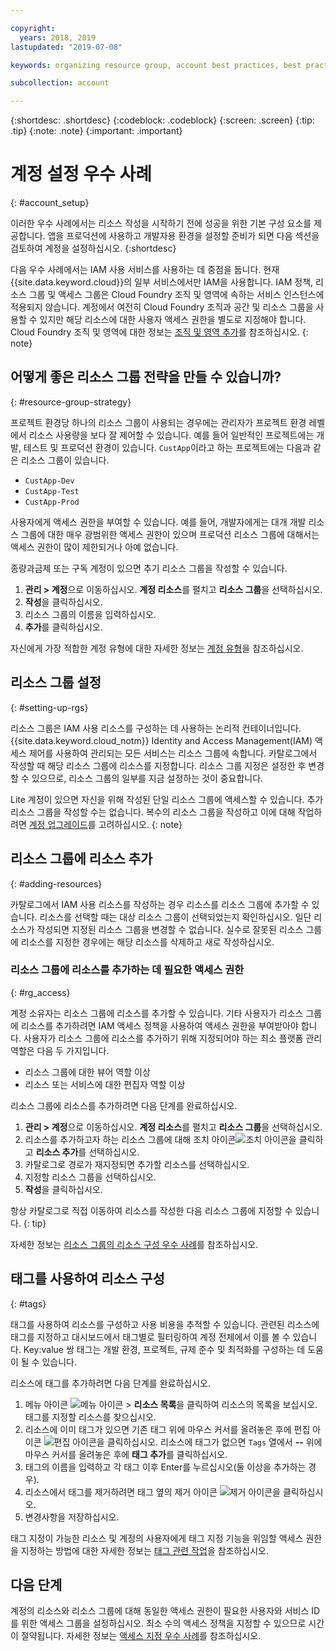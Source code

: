 ```yaml
---

copyright:
  years: 2018, 2019
lastupdated: "2019-07-08"

keywords: organizing resource group, account best practices, best practices account

subcollection: account

---
```


{:shortdesc: .shortdesc}
{:codeblock: .codeblock}
{:screen: .screen}
{:tip: .tip}
{:note: .note}
{:important: .important}


# 계정 설정 우수 사례
{: #account_setup}

이러한 우수 사례에서는 리소스 작성을 시작하기 전에 성공을 위한 기본 구성 요소를 제공합니다. 앱을 프로덕션에 사용하고 개발자용 환경을 설정할 준비가 되면 다음 섹션을 검토하여 계정을 설정하십시오.
{:shortdesc}

다음 우수 사례에서는 IAM 사용 서비스를 사용하는 데 중점을 둡니다. 현재 {{site.data.keyword.cloud}}의 일부 서비스에서만 IAM을 사용합니다. IAM 정책, 리소스 그룹 및 액세스 그룹은 Cloud Foundry 조직 및 영역에 속하는 서비스 인스턴스에 적용되지 않습니다. 계정에서 여전히 Cloud Foundry 조직과 공간 및 리소스 그룹을 사용할 수 있지만 해당 리소스에 대한 사용자 액세스 권한을 별도로 지정해야 합니다. Cloud Foundry 조직 및 영역에 대한 정보는 [조직 및 영역 추가](/docs/account?topic=account-orgsspacesusers)를 참조하십시오.
{: note}

## 어떻게 좋은 리소스 그룹 전략을 만들 수 있습니까?
{: #resource-group-strategy}

프로젝트 환경당 하나의 리소스 그룹이 사용되는 경우에는 관리자가 프로젝트 환경 레벨에서 리소스 사용량을 보다 잘 제어할 수 있습니다. 예를 들어 일반적인 프로젝트에는 개발, 테스트 및 프로덕션 환경이 있습니다. `CustApp`이라고 하는 프로젝트에는 다음과 같은 리소스 그룹이 있습니다.

* `CustApp-Dev`
* `CustApp-Test`
* `CustApp-Prod`

사용자에게 액세스 권한을 부여할 수 있습니다. 예를 들어, 개발자에게는 대개 개발 리소스 그룹에 대한 매우 광범위한 액세스 권한이 있으며 프로덕션 리소스 그룹에 대해서는 액세스 권한이 많이 제한되거나 아예 없습니다.

종량과금제 또는 구독 계정이 있으면 추기 리소스 그룹을 작성할 수 있습니다.

1. **관리 > 계정**으로 이동하십시오. **계정 리소스**를 펼치고 **리소스 그룹**을 선택하십시오.
3. **작성**을 클릭하십시오.
4. 리소스 그룹의 이름을 입력하십시오.
5. **추가**를 클릭하십시오.

자신에게 가장 적합한 계정 유형에 대한 자세한 정보는 [계정 유형](/docs/account?topic=account-accounts)을 참조하십시오.


## 리소스 그룹 설정
{: #setting-up-rgs}

리소스 그룹은 IAM 사용 리소스를 구성하는 데 사용하는 논리적 컨테이너입니다. {{site.data.keyword.cloud_notm}} Identity and Access Management(IAM) 액세스 제어를 사용하여 관리되는 모든 서비스는 리소스 그룹에 속합니다. 카탈로그에서 작성할 때 해당 리소스 그룹에 리소스를 지정합니다. 리소스 그룹 지정은 설정한 후 변경할 수 있으므로, 리소스 그룹의 일부를 지금 설정하는 것이 중요합니다.

Lite 계정이 있으면 자신을 위해 작성된 단일 리소스 그룹에 액세스할 수 있습니다. 추가 리소스 그룹을 작성할 수는 없습니다. 복수의 리소스 그룹을 작성하고 이에 대해 작업하려면 [계정 업그레이드](/docs/account?topic=account-upgrading-account)를 고려하십시오.
{: note}


## 리소스 그룹에 리소스 추가
{: #adding-resources}

카탈로그에서 IAM 사용 리소스를 작성하는 경우 리소스를 리소스 그룹에 추가할 수 있습니다. 리소스를 선택할 때는 대상 리소스 그룹이 선택되었는지 확인하십시오. 일단 리소스가 작성되면 지정된 리소스 그룹을 변경할 수 없습니다. 실수로 잘못된 리소스 그룹에 리소스를 지정한 경우에는 해당 리소스를 삭제하고 새로 작성하십시오.

### 리소스 그룹에 리소스를 추가하는 데 필요한 액세스 권한
{: #rg_access}

계정 소유자는 리소스 그룹에 리소스를 추가할 수 있습니다. 기타 사용자가 리소스 그룹에 리소스를 추가하려면 IAM 액세스 정책을 사용하여 액세스 권한을 부여받아야 합니다. 사용자가 리소스 그룹에 리소스를 추가하기 위해 지정되어야 하는 최소 플랫폼 관리 역할은 다음 두 가지입니다.

* 리소스 그룹에 대한 뷰어 역할 이상
* 리소스 또는 서비스에 대한 편집자 역할 이상

리소스 그룹에 리소스를 추가하려면 다음 단계를 완료하십시오.

1. **관리 > 계정**으로 이동하십시오. **계정 리소스**를 펼치고 **리소스 그룹**을 선택하십시오.
2. 리소스를 추가하고자 하는 리소스 그룹에 대해 조치 아이콘![조치 아이콘](../icons/action-menu-icon.svg)을 클릭하고 **리소스 추가**를 선택하십시오.
3. 카탈로그로 경로가 재지정되면 추가할 리소스를 선택하십시오.
4. 지정할 리소스 그룹을 선택하십시오.
5. **작성**을 클릭하십시오.

항상 카탈로그로 직접 이동하여 리소스를 작성한 다음 리소스 그룹에 지정할 수 있습니다.
{: tip}

자세한 정보는 [리소스 그룹의 리소스 구성 우수 사례](/docs/resources?topic=resources-bp_resourcegroups)를 참조하십시오.


## 태그를 사용하여 리소스 구성
{: #tags}

태그를 사용하여 리소스를 구성하고 사용 비용을 추적할 수 있습니다. 관련된 리소스에 태그를 지정하고 대시보드에서 태그별로 필터링하여 계정 전체에서 이를 볼 수 있습니다. Key:value 쌍 태그는 개발 환경, 프로젝트, 규제 준수 및 최적화를 구성하는 데 도움이 될 수 있습니다.

리소스에 태그를 추가하려면 다음 단계를 완료하십시오.

1. 메뉴 아이콘 ![메뉴 아이콘](../icons/icon_hamburger.svg) > **리소스 목록**을 클릭하여 리소스의 목록을 보십시오. 태그를 지정할 리소스를 찾으십시오.
2. 리소스에 이미 태그가 있으면 기존 태그 위에 마우스 커서를 올려놓은 후에 편집 아이콘 ![편집 아이콘](../icons/edit-tagging.svg)을 클릭하십시오. 리소스에 태그가 없으면 `Tags` 열에서 **--** 위에 마우스 커서를 올려놓은 후에 **태그 추가**를 클릭하십시오.
3. 태그의 이름을 입력하고 각 태그 이후 Enter를 누르십시오(둘 이상을 추가하는 경우).
4. 리소스에서 태그를 제거하려면 태그 옆의 제거 아이콘 ![제거 아이콘](../icons/close-tagging.svg)을 클릭하십시오.
5. 변경사항을 저장하십시오.

태그 지정이 가능한 리소스 및 계정의 사용자에게 태그 지정 기능을 위임할 액세스 권한을 지정하는 방법에 대한 자세한 정보는 [태그 관련 작업](/docs/resources?topic=resources-tag)을 참조하십시오.


## 다음 단계

계정의 리소스와 리소스 그룹에 대해 동일한 액세스 권한이 필요한 사용자와 서비스 ID를 위한 액세스 그룹을 설정하십시오. 최소 수의 액세스 정책을 지정할 수 있으므로 시간이 절약됩니다. 자세한 정보는 [액세스 지정 우수 사례](/docs/iam?topic=iam-account_setup)를 참조하십시오.
